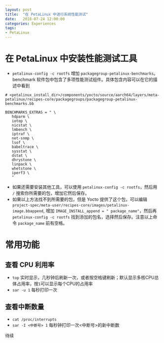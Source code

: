```yaml
---
layout: post
title:  "在 PetaLinux 中进行系统性能测试"
date:   2018-07-24 12:00:00
categories: Experiences
tags:
- PetaLinux
---
```


# 在 PetaLinux 中安装性能测试工具

- `petalinux-config -c rootfs` 增加 `packagegroup-petalinux-benchmarks`。 benchmark 软件包中包含了多项性能测试组件。具体包含内容可以在它的描述中看到

```
# <petalinux_install_dir>/components/yocto/source/aarch64/layers/meta-petalinux/recipes-core/packagegroups/packagegroup-petalinux-benchmarks.bb

BENCHMARKS_EXTRAS = " \
   hdparm \
   iotop \
   nicstat \
   lmbench \
   iptraf \
   net-snmp \
   lsof \
   babeltrace \
   sysstat \
   dstat \
   dhrystone \
   linpack \
   whetstone \
   iperf3 \
   "
```
- 如果还需要安装其他工具，可以使用 `petalinux-config -c rootfs`，然后用 `/` 搜索你所需要的包，增加它然后保存。
- 如果以上方法找不到所需要的包，但是 Yocto 提供了这个包，可以编辑 `project-spec/meta-user/recipes-core/images/petalinux-image.bbappend`, 增加 `IMAGE_INSTALL_append = " package_name"`，然后再 `petalinux-config -c rootfs` 找到添加的包名，选择然后保存。注意以上命令 `package_name` 前有空格。



# 常用功能

## 查看 CPU 利用率
- `top` 实时显示，几秒钟后刷新一次，或者按空格键刷新；默认显示多核CPU总体占用率，按`1`可以显示每个CPU的占用率
- `sar -u 1` 每秒打印一次

## 查看中断数量

- `cat /proc/interrupts`
- `sar -I <中断号> 1` 每秒钟打印一次<中断号>的新中断数


待续